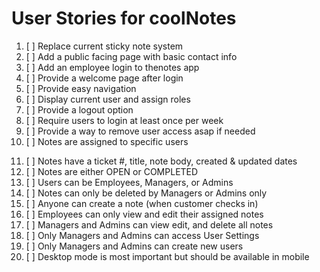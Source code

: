 # User Stories for coolNotes

1. [ ] Replace current sticky note system
2. [ ] Add a public facing page with basic contact info
3. [ ] Add an employee login to thenotes app
4. [ ] Provide a welcome page after login
5. [ ] Provide easy navigation
6. [ ] Display current user and assign roles
7. [ ] Provide a logout option
8. [ ] Require users to login at least once per week
9. [ ] Provide a way to remove user access asap if needed
10. [ ] Notes are assigned to specific users 
<!-- means that the note should be able to refer to the user ID -->
11. [ ] Notes have a ticket #, title, note body, created & updated dates
12. [ ] Notes are either OPEN or COMPLETED
13. [ ] Users can be Employees, Managers, or Admins
14. [ ] Notes can only be deleted by Managers or Admins only
15. [ ] Anyone can create a note (when customer checks in)
16. [ ] Employees can only view and edit their assigned notes
17. [ ] Managers and Admins can view edit, and delete all notes
18. [ ] Only Managers and Admins can access User Settings
19. [ ] Only Managers and Admins can create new users
20. [ ] Desktop mode is most important but should be available in mobile
